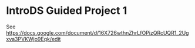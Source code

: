 # IntroDS Guided Project 1

See https://docs.google.com/document/d/16X726wthnZhrLfOPizQRcUQR1_2Ugxva3PVKWjo9Eqk/edit